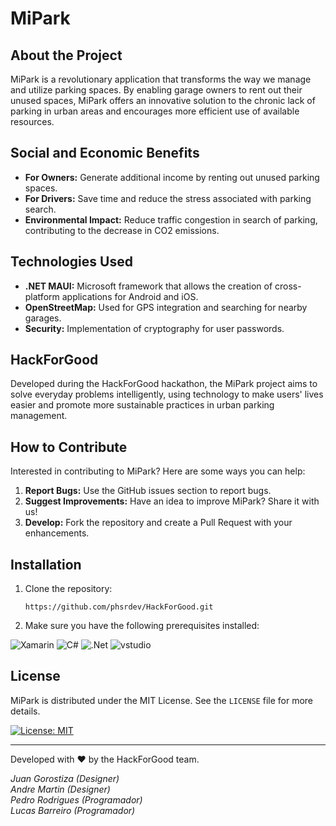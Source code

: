 # MiPark

## About the Project

MiPark is a revolutionary application that transforms the way we manage and utilize parking spaces. By enabling garage owners to rent out their unused spaces, MiPark offers an innovative solution to the chronic lack of parking in urban areas and encourages more efficient use of available resources.

## Social and Economic Benefits

- **For Owners:** Generate additional income by renting out unused parking spaces.
- **For Drivers:** Save time and reduce the stress associated with parking search.
- **Environmental Impact:** Reduce traffic congestion in search of parking, contributing to the decrease in CO2 emissions.

## Technologies Used

- **.NET MAUI:** Microsoft framework that allows the creation of cross-platform applications for Android and iOS.
- **OpenStreetMap:** Used for GPS integration and searching for nearby garages.
- **Security:** Implementation of cryptography for user passwords.

## HackForGood

Developed during the HackForGood hackathon, the MiPark project aims to solve everyday problems intelligently, using technology to make users' lives easier and promote more sustainable practices in urban parking management.

## How to Contribute

Interested in contributing to MiPark? Here are some ways you can help:

1. **Report Bugs:** Use the GitHub issues section to report bugs.
2. **Suggest Improvements:** Have an idea to improve MiPark? Share it with us!
3. **Develop:** Fork the repository and create a Pull Request with your enhancements.

## Installation

1. Clone the repository:

   ```
   https://github.com/phsrdev/HackForGood.git
2. Make sure you have the following prerequisites installed:

![Xamarin](https://img.shields.io/badge/Xamarin-3199DC?style=for-the-badge&logo=xamarin&logoColor=white)
![C#](https://img.shields.io/badge/C%23-239120?style=for-the-badge&logo=c-sharp&logoColor=white)
![.Net](https://img.shields.io/badge/.NET-5C2D91?style=for-the-badge&logo=.net&logoColor=white)
![vstudio](https://img.shields.io/badge/Visual_Studio-5C2D91?style=for-the-badge&logo=visual%20studio&logoColor=white)


## License

MiPark is distributed under the MIT License. See the `LICENSE` file for more details.

[![License: MIT](https://img.shields.io/badge/License-MIT-yellow.svg)](https://opensource.org/licenses/MIT)

---

Developed with ❤️ by the HackForGood team.

_Juan Gorostiza (Designer)_ <br>
_Andre Martin (Designer)_ <br>
_Pedro Rodrigues (Programador)_ <br>
_Lucas Barreiro (Programador)_ <br>

